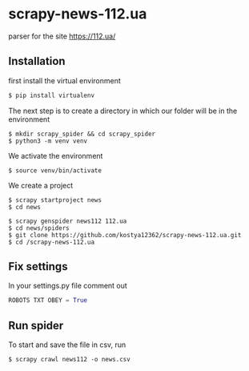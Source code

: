 # scrapy-news-112.ua
parser for the site https://112.ua/
## Installation
first install the virtual environment
```bash
$ pip install virtualenv
```

The next step is to create a directory in which our folder will be in the environment
```linux
$ mkdir scrapy_spider && cd scrapy_spider
$ python3 -m venv venv
```
We activate the environment
```linux
$ source venv/bin/activate
```
We create a project
```linux
$ scrapy startproject news
$ cd news
```
```linux
$ scrapy genspider news112 112.ua
$ cd news/spiders
$ git clone https://github.com/kostya12362/scrapy-news-112.ua.git
$ cd /scrapy-news-112.ua
```
## Fix settings
In your settings.py file comment out
```python
ROBOTS TXT OBEY = True
```
## Run spider 
To start and save the file in csv, run
```linux
$ scrapy crawl news112 -o news.csv
```
